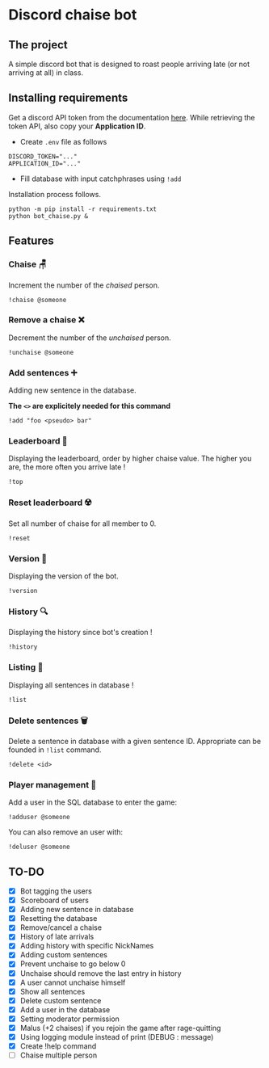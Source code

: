 # Discord chaise bot

## The project

A simple discord bot that is designed to roast people arriving late (or not arriving at all) in class.

## Installing requirements

Get a discord API token from the documentation [here](https://discordpy.readthedocs.io/en/stable/discord.html).
While retrieving the token API, also copy your **Application ID**.

- Create `.env` file as follows
```env
DISCORD_TOKEN="..."
APPLICATION_ID="..."
```
- Fill database with input catchphrases using `!add`

Installation process follows.

```
python -m pip install -r requirements.txt
python bot_chaise.py &
```



## Features

### Chaise 🪑

Increment the number of the *chaised* person.

```
!chaise @someone
```

### Remove a chaise ❌

Decrement the number of the *unchaised* person.

```
!unchaise @someone
```

### Add sentences ➕

Adding new sentence in the database.

**The `<>` are explicitely needed for this command**

```
!add "foo <pseudo> bar"
```

### Leaderboard 🥇

Displaying the leaderboard, order by higher chaise value.
The higher you are, the more often you arrive late !

```
!top
```

### Reset leaderboard ☢️

Set all number of chaise for all member to 0.

```
!reset
```

### Version 🎲

Displaying the version of the bot.

```
!version
```

### History 🔍

Displaying the history since bot's creation !

```
!history
```

### Listing 📖

Displaying all sentences in database !

```
!list
```

### Delete sentences 🗑️

Delete a sentence in database with a given sentence ID.
Appropriate <id> can be founded in `!list` command.

```
!delete <id>
```

### Player management 💁

Add a user in the SQL database to enter the game:

```
!adduser @someone
```

You can also remove an user with:

```
!deluser @someone
```

## TO-DO

 - [X] Bot tagging the users
 - [X] Scoreboard of users
 - [X] Adding new sentence in database
 - [X] Resetting the database
 - [X] Remove/cancel a chaise
 - [X] History of late arrivals 
 - [X] Adding history with specific NickNames
 - [X] Adding custom sentences
 - [X] Prevent unchaise to go below 0
 - [X] Unchaise should remove the last entry in history
 - [X] A user cannot unchaise himself
 - [X] Show all sentences
 - [X] Delete custom sentence
 - [X] Add a user in the database
 - [X] Setting moderator permission 
 - [X] Malus (+2 chaises) if you rejoin the game after rage-quitting
 - [X] Using logging module instead of print (DEBUG : message)
 - [X] Create !help command
 - [ ] Chaise multiple person
